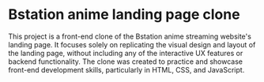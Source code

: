 # Bstation anime landing page clone

This project is a front-end clone of the Bstation anime streaming website's landing page. It focuses solely on replicating the visual design and layout of the landing page, without including any of the interactive UX features or backend functionality. The clone was created to practice and showcase front-end development skills, particularly in HTML, CSS, and JavaScript.
